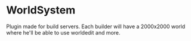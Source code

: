 # WorldSystem
Plugin made for build servers. Each builder will have a 2000x2000 world where he'll be able to use worldedit and more.
